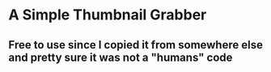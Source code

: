# A Simple Thumbnail Grabber

## Free to use since I copied it from somewhere else and pretty sure it was not a "humans" code